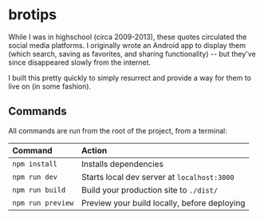 # brotips

While I was in highschool (circa 2009-2013), these quotes circulated
the social media platforms. I originally wrote an Android app to
display them (which search, saving as favorites, and sharing functionality)
-- but they've since disappeared slowly from the internet.

I built this pretty quickly to simply resurrect and provide a way
for them to live on (in some fashion).

## Commands

All commands are run from the root of the project, from a terminal:

| Command                | Action                                           |
| :--------------------- | :----------------------------------------------- |
| `npm install`          | Installs dependencies                            |
| `npm run dev`          | Starts local dev server at `localhost:3000`      |
| `npm run build`        | Build your production site to `./dist/`          |
| `npm run preview`      | Preview your build locally, before deploying     |

